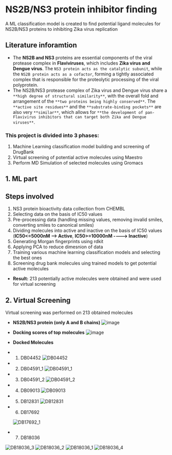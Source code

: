 # NS2B/NS3 protein inhibitor finding
 A ML classification model is created to find potential ligand molecules for NS2B/NS3 proteins to inhibiting Zika virus replication

## **Literature inforamtion**
- The **NS2B and NS3** proteins are essential components of the viral protease complex in **Flaviviruses**, which includes **Zika virus and Dengue virus**. The `NS3 protein acts as the catalytic subunit`, while the `NS2B protein acts as a cofactor`, forming a tightly associated complex that is responsible for the proteolytic processing of the viral polyprotein.
- The NS2B/NS3 protease complex of Zika virus and Dengue virus share a `**high degree of structural similarity**`, with the overall fold and arrangement of the `**two proteins being highly conserved**`. The `**active site residues**` and the `**substrate-binding pockets**` are also very `**similar**`, which allows for `**the development of pan-Flavivirus inhibitors that can target both Zika and Dengue viruses**`.

### **This project is divided into 3 phases:**
 1. Machine Learning classification model building and screening of DrugBank
 2. Virtual screening of potential active molecules using Maestro
 3. Perform MD Simulation of selected molecules using Gromacs

## **1. ML part**
## **Steps involved**
1. NS3 protein bioactivity data collection from CHEMBL
2. Selecting data on the basis of IC50 values
3. Pre-processing data (handling missing values, removing invalid smiles, converting smiles to canonical smiles)
4. Dividing molecules into active and inactive on the basis of IC50 values (**IC50<=5000nM --> Active**, **IC50>=10000nM ----> Inactive**)
5. Generating Morgan fingerprints using rdkit
6. Applying PCA to reduce dimesnion of data
7. Training various machine learning classification models and selecting the best ones
8. Screening drug bank molecules uing trained models to get potential active molecules
- **Result:** 213 potentially active molecules were obtained and were used for virtual screening

## **2. Virtual Screening**
Virtual screening was performed on 213 obtained molecules
- **NS2B/NS3 protein (only A and B chains)**
![image](https://github.com/ankit-singh973/NS2B-NS3-protein-inhibitor-finding/assets/113300592/393c5ac4-4f1c-4307-b1c3-11f73042dffe)

- **Docking scores of top molecules**
![image](https://github.com/ankit-singh973/NS2B-NS3-protein-inhibitor-finding/assets/113300592/e4c999f7-796b-4a6e-8ef6-b5dcc75fb182)

- **Docked Molecules**
- 1. DB04452
![DB04452](https://github.com/ankit-singh973/NS2B-NS3-protein-inhibitor-finding/assets/113300592/b5a34c57-a992-4a90-b4c0-4d2d44ce2d1a)

- 2. DB04591_1
     ![DB04591_1](https://github.com/ankit-singh973/NS2B-NS3-protein-inhibitor-finding/assets/113300592/83a609dc-b766-4661-926e-3b430505c505)

 - 3. DB04591_2
      ![DB04591_2](https://github.com/ankit-singh973/NS2B-NS3-protein-inhibitor-finding/assets/113300592/ce47601c-a4a1-43d9-a3c9-b4febe1a43d5)

- 4. DB09013
   ![DB09013](https://github.com/ankit-singh973/NS2B-NS3-protein-inhibitor-finding/assets/113300592/445b5c33-85aa-460f-8b84-197fc749fbe0)

- 5. DB12831
   ![DB12831](https://github.com/ankit-singh973/NS2B-NS3-protein-inhibitor-finding/assets/113300592/a5968c88-3a47-4c87-adb7-243067b315c0)

- 6. DB17692
   
   ![DB17692_1](https://github.com/ankit-singh973/NS2B-NS3-protein-inhibitor-finding/assets/113300592/1cd44e05-2d3b-4bb7-be04-dc9d9b518eec)

- 7. DB18036
   
![DB18036_3](https://github.com/ankit-singh973/NS2B-NS3-protein-inhibitor-finding/assets/113300592/1ed13dfb-008b-4947-879f-375d783bcb77)
![DB18036_2](https://github.com/ankit-singh973/NS2B-NS3-protein-inhibitor-finding/assets/113300592/f498615c-ab72-4cc7-9e6e-6a03d155fa5d)
![DB18036_1](https://github.com/ankit-singh973/NS2B-NS3-protein-inhibitor-finding/assets/113300592/2e02f9f9-806f-4f14-8dd4-39abe09bffc7)
![DB18036_4](https://github.com/ankit-singh973/NS2B-NS3-protein-inhibitor-finding/assets/113300592/ec58b355-7e48-4a55-864d-0421ccf0f3f4)

